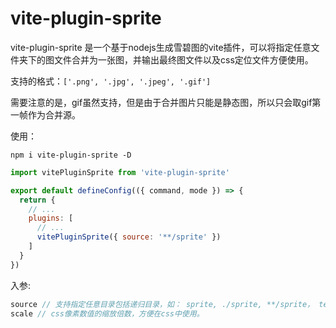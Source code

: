 # vite-plugin-sprite
vite-plugin-sprite 是一个基于nodejs生成雪碧图的vite插件，可以将指定任意文件夹下的图文件合并为一张图，并输出最终图文件以及css定位文件方便使用。

支持的格式：`['.png', '.jpg', '.jpeg', '.gif']`

需要注意的是，gif虽然支持，但是由于合并图片只能是静态图，所以只会取gif第一帧作为合并源。

使用：
```
npm i vite-plugin-sprite -D
```
```js
import vitePluginSprite from 'vite-plugin-sprite'

export default defineConfig(({ command, mode }) => {
  return {
    // ...
    plugins: [
      // ...
      vitePluginSprite({ source: '**/sprite' })
    ]
  }
})
```

入参:
```js
source // 支持指定任意目录包括递归目录，如： sprite, ./sprite, **/sprite， test/**/sprite等合法路径。
scale // css像素数值的缩放倍数，方便在css中使用。
```

